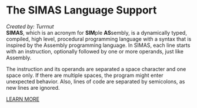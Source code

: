 # The SIMAS Language Support
*Created by: Turrnut*<br>
**SIMAS**, which is an acronym for **SIM**ple **AS**sembly, is a dynamically typed, compiled,
high level, procedural programming language with a syntax that is inspired
by the Assembly programming language. In SIMAS, each line starts with an instruction,
optionally followed by one or more operands, just like Assembly.<br>

The instruction and its operands are separated a space character and one space only. If there are
multiple spaces, the program might enter unexpected behavior. Also, lines of code are separated by semicolons, as new lines are ignored. <br>

[LEARN MORE](https://www.github.com/turrnut/simas)